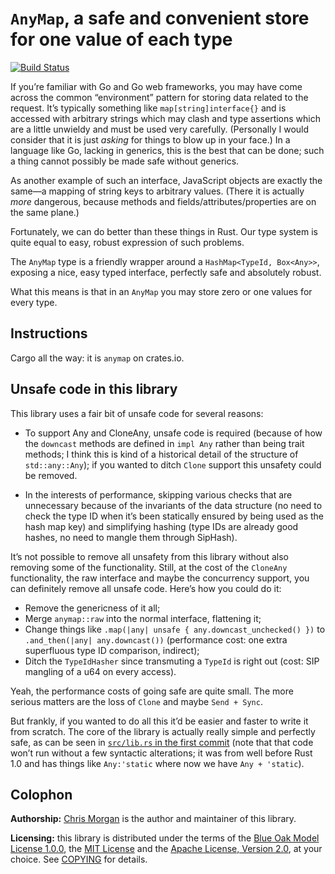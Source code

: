 ``AnyMap``, a safe and convenient store for one value of each type
==================================================================

[![Build Status](https://travis-ci.org/chris-morgan/anymap.svg?branch=master)](https://travis-ci.org/chris-morgan/anymap)

If you’re familiar with Go and Go web frameworks, you may have come across the common “environment” pattern for storing data related to the request. It’s typically something like ``map[string]interface{}`` and is accessed with arbitrary strings which may clash and type assertions which are a little unwieldy and must be used very carefully. (Personally I would consider that it is just *asking* for things to blow up in your face.) In a language like Go, lacking in generics, this is the best that can be done; such a thing cannot possibly be made safe without generics.

As another example of such an interface, JavaScript objects are exactly the same—a mapping of string keys to arbitrary values. (There it is actually *more* dangerous, because methods and fields/attributes/properties are on the same plane.)

Fortunately, we can do better than these things in Rust. Our type system is quite equal to easy, robust expression of such problems.

The ``AnyMap`` type is a friendly wrapper around a ``HashMap<TypeId, Box<Any>>``, exposing a nice, easy typed interface, perfectly safe and absolutely robust.

What this means is that in an ``AnyMap`` you may store zero or one values for every type.

Instructions
------------

Cargo all the way: it is `anymap` on crates.io.

Unsafe code in this library
---------------------------

This library uses a fair bit of unsafe code for several reasons:

- To support Any and CloneAny, unsafe code is required (because of how the `downcast` methods are defined in `impl Any` rather than being trait methods; I think this is kind of a historical detail of the structure of `std::any::Any`); if you wanted to ditch `Clone` support this unsafety could be removed.

- In the interests of performance, skipping various checks that are unnecessary because of the invariants of the data structure (no need to check the type ID when it’s been statically ensured by being used as the hash map key) and simplifying hashing (type IDs are already good hashes, no need to mangle them through SipHash).

It’s not possible to remove all unsafety from this library without also removing some of the functionality. Still, at the cost of the `CloneAny` functionality, the raw interface and maybe the concurrency support, you can definitely remove all unsafe code. Here’s how you could do it:

- Remove the genericness of it all;
- Merge `anymap::raw` into the normal interface, flattening it;
- Change things like `.map(|any| unsafe { any.downcast_unchecked() })` to `.and_then(|any| any.downcast())` (performance cost: one extra superfluous type ID comparison, indirect);
- Ditch the `TypeIdHasher` since transmuting a `TypeId` is right out (cost: SIP mangling of a u64 on every access).

Yeah, the performance costs of going safe are quite small. The more serious matters are the loss of `Clone` and maybe `Send + Sync`.

But frankly, if you wanted to do all this it’d be easier and faster to write it from scratch. The core of the library is actually really simple and perfectly safe, as can be seen in [`src/lib.rs` in the first commit](https://github.com/chris-morgan/anymap/tree/a294948f57dee47bb284d6a3ae1b8f61a902a03c/src/lib.rs) (note that that code won’t run without a few syntactic alterations; it was from well before Rust 1.0 and has things like `Any:'static` where now we have `Any + 'static`).

## Colophon

**Authorship:** [Chris Morgan](https://chrismorgan.info/) is the author and maintainer of this library.

**Licensing:** this library is distributed under the terms of the
[Blue Oak Model License 1.0.0](https://blueoakcouncil.org/license/1.0.0), the
[MIT License](https://opensource.org/licenses/MIT) and the
[Apache License, Version 2.0](https://www.apache.org/licenses/LICENSE-2.0), at your choice.
See [COPYING](COPYING) for details.
